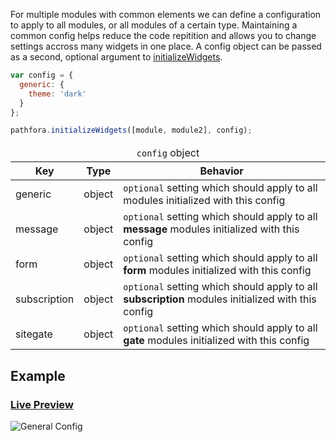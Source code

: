 For multiple modules with common elements we can define a configuration to apply to all modules, or all modules of a certain type. Maintaining a common config helps reduce the code repitition and allows you to change settings accross many widgets in one place. A config object can be passed as a second, optional argument to [initializeWidgets](/api/methods#initializewidgets).

``` javascript
var config = {
  generic: {
    theme: 'dark'
  }
};

pathfora.initializeWidgets([module, module2], config);
```

<table>
  <thead>
    <tr>
      <td colspan="3" align="center"><code>config</code> object</td>
    </tr>
    <tr>
      <th>Key</th>
      <th>Type</th>
      <th>Behavior</th>
    </tr>
  </thead>
  <tr>
    <td>generic</td>
    <td>object</td>
    <td><code>optional</code> setting which should apply to all modules initialized with this config</td>
  </tr>
  <tr>
    <td>message</td>
    <td>object</td>
    <td><code>optional</code> setting which should apply to all <b>message</b> modules initialized with this config</td>
  </tr>
   <tr>
    <td>form</td>
    <td>object</td>
    <td><code>optional</code> setting which should apply to all <b>form</b> modules initialized with this config</td>
  </tr>
  <tr>
    <td>subscription</td>
    <td>object</td>
    <td><code>optional</code> setting which should apply to all <b>subscription</b> modules initialized with this config</td>
  </tr>
   <tr>
    <td>sitegate</td>
    <td>object</td>
    <td><code>optional</code> setting which should apply to all <b>gate</b> modules initialized with this config</td>
  </tr>
 </table>

## Example

<h3><a href="../../examples/preview/config/config.html" target="_blank">Live Preview</a></h3>

![General Config](../examples/img/config/config.png)

<pre data-src="../../examples/src/config/config.js"></pre>
